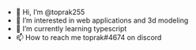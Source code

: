 - 👋 Hi, I’m @toprak255
- 👀 I’m interested in web applications and 3d modeling
- 🌱 I’m currently learning typescript
- 📫 How to reach me toprak#4674 on discord

<!---
toprak255/toprak255 is a ✨ special ✨ repository because its `README.md` (this file) appears on your GitHub profile.
You can click the Preview link to take a look at your changes.
--->
